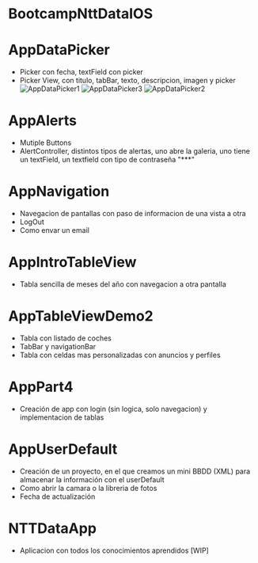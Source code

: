 # BootcampNttDataIOS

# AppDataPicker

- Picker con fecha, textField con picker
- Picker View, con titulo, tabBar, texto, descripcion, imagen y picker
![AppDataPicker1](https://user-images.githubusercontent.com/85167928/154029911-45eff52f-42aa-4fc8-a9c5-a8769b4f1c20.png)
![AppDataPicker3](https://user-images.githubusercontent.com/85167928/154029898-b7d2993a-6248-45b8-82ba-28d032811b43.png)
![AppDataPicker2](https://user-images.githubusercontent.com/85167928/154029912-dfc290a3-3f47-4733-8937-2d927e15624f.png)

# AppAlerts

- Mutiple Buttons
- AlertController, distintos tipos de alertas, uno abre la galeria, uno tiene un textField, un textfield con tipo de contraseña "***"

# AppNavigation

- Navegacion de pantallas con paso de informacion de una vista a otra 
- LogOut
- Como envar un email

# AppIntroTableView

- Tabla sencilla de meses del año con navegacion a otra pantalla

# AppTableViewDemo2

- Tabla con listado de coches
- TabBar y navigationBar
- Tabla con celdas mas personalizadas con anuncios y perfiles

# AppPart4

- Creación de app con login (sin logica, solo navegacion) y implementacion de tablas

# AppUserDefault

- Creación de un proyecto, en el que creamos un mini BBDD (XML) para almacenar la información con el userDefault
- Como abrir la camara o la libreria de fotos
- Fecha de actualización

# NTTDataApp

- Aplicacion con todos los conocimientos aprendidos [WIP]
